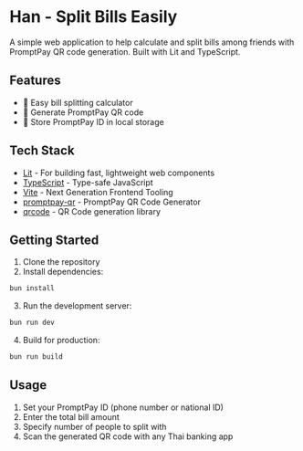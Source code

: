 # Han - Split Bills Easily

A simple web application to help calculate and split bills among friends with PromptPay QR code generation. Built with Lit and TypeScript.

## Features

- 🧮 Easy bill splitting calculator
- 📱 Generate PromptPay QR code
- 💾 Store PromptPay ID in local storage

## Tech Stack

- [Lit](https://lit.dev/) - For building fast, lightweight web components
- [TypeScript](https://www.typescriptlang.org/) - Type-safe JavaScript
- [Vite](https://vitejs.dev/) - Next Generation Frontend Tooling
- [promptpay-qr](https://github.com/dtinth/promptpay-qr) - PromptPay QR Code Generator
- [qrcode](https://github.com/soldair/node-qrcode) - QR Code generation library

## Getting Started

1. Clone the repository
2. Install dependencies:

```bash
bun install
```

3. Run the development server:

```bash
bun run dev
```

4. Build for production:

```bash
bun run build
```

## Usage

1. Set your PromptPay ID (phone number or national ID)
2. Enter the total bill amount
3. Specify number of people to split with
4. Scan the generated QR code with any Thai banking app
